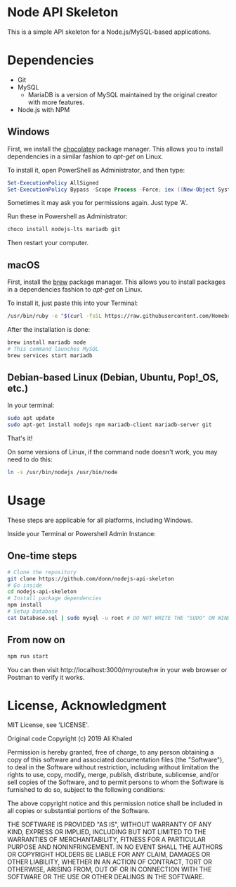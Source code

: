 # Node API Skeleton
This is a simple API skeleton for a Node.js/MySQL-based applications.

# Dependencies
* Git
* MySQL
    * MariaDB is a version of MySQL maintained by the original creator with more features.
* Node.js with NPM

## Windows
First, we install the [chocolatey](https://chocolatey.org) package manager. This allows you to install dependencies in a similar fashion to *apt-get* on Linux.

To install it, open PowerShell as Administrator, and then type:
```powershell
Set-ExecutionPolicy AllSigned
Set-ExecutionPolicy Bypass -Scope Process -Force; iex ((New-Object System.Net.WebClient).DownloadString('https://chocolatey.org/install.ps1'))
```

Sometimes it may ask you for permissions again. Just type 'A'.

Run these in Powershell as Administrator:
```powershell
choco install nodejs-lts mariadb git
```

Then restart your computer.

## macOS
First, install the [brew](https://brew.sh) package manager. This allows you to install packages in a dependencies fashion to *apt-get* on Linux.

To install it, just paste this into your Terminal:
```bash
/usr/bin/ruby -e "$(curl -fsSL https://raw.githubusercontent.com/Homebrew/install/master/install)"
```

After the installation is done:

```bash
brew install mariadb node
# This command launches MySQL
brew services start mariadb
```

## Debian-based Linux (Debian, Ubuntu, Pop!_OS, etc.)
In your terminal:

```bash
sudo apt update
sudo apt-get install nodejs npm mariadb-client mariadb-server git
```

That's it!

On some versions of Linux, if the command node doesn't work, you may need to do this:

```bash
ln -s /usr/bin/nodejs /usr/bin/node
```

# Usage
These steps are applicable for all platforms, including Windows.

Inside your Terminal or Powershell Admin Instance:
## One-time steps
```bash
# Clone the repository
git clone https://github.com/donn/nodejs-api-skeleton
# Go inside
cd nodejs-api-skeleton
# Install package dependencies
npm install
# Setup Database
cat Database.sql | sudo mysql -u root # DO NOT WRITE THE "SUDO" ON WINDOWS
```
## From now on
```bash
npm run start
```

You can then visit http://localhost:3000/myroute/hw in your web browser or Postman to verify it works.

# License, Acknowledgment
MIT License, see 'LICENSE'.

Original code Copyright (c) 2019 Ali Khaled

Permission is hereby granted, free of charge, to any person obtaining a copy
of this software and associated documentation files (the "Software"), to deal
in the Software without restriction, including without limitation the rights
to use, copy, modify, merge, publish, distribute, sublicense, and/or sell
copies of the Software, and to permit persons to whom the Software is
furnished to do so, subject to the following conditions:

The above copyright notice and this permission notice shall be included in all
copies or substantial portions of the Software.

THE SOFTWARE IS PROVIDED "AS IS", WITHOUT WARRANTY OF ANY KIND, EXPRESS OR
IMPLIED, INCLUDING BUT NOT LIMITED TO THE WARRANTIES OF MERCHANTABILITY,
FITNESS FOR A PARTICULAR PURPOSE AND NONINFRINGEMENT. IN NO EVENT SHALL THE
AUTHORS OR COPYRIGHT HOLDERS BE LIABLE FOR ANY CLAIM, DAMAGES OR OTHER
LIABILITY, WHETHER IN AN ACTION OF CONTRACT, TORT OR OTHERWISE, ARISING FROM,
OUT OF OR IN CONNECTION WITH THE SOFTWARE OR THE USE OR OTHER DEALINGS IN THE
SOFTWARE.

